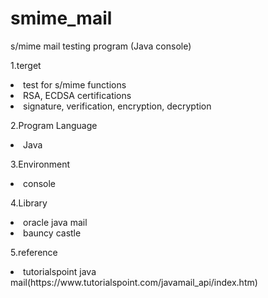 # smime_mail
s/mime mail testing program (Java console)
<br />
<p>1.terget</p>
  <li>test for s/mime functions</li>
  <li>RSA, ECDSA certifications</li>
  <li>signature, verification, encryption, decryption</li>
<p>2.Program Language</p>
  <li>Java</li>
<p>3.Environment</p>
  <li>console</li>
<p>4.Library</p>
  <li>oracle java mail</li>
  <li>bauncy castle</li>
<p>5.reference</p>
  <li>tutorialspoint java mail(https://www.tutorialspoint.com/javamail_api/index.htm)</li>
